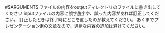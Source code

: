 #$ARGUMENTS ファイルの内容をoutputディレクトリのファイルに書き出してください
inputファイルの内容に誤字脱字や、誤った内容があれば訂正してください。
訂正したときは終了時にどこを直したのか教えてください。
あくまでプレゼンテーション用の文章なので、過剰な内容の追加は避けてください。
